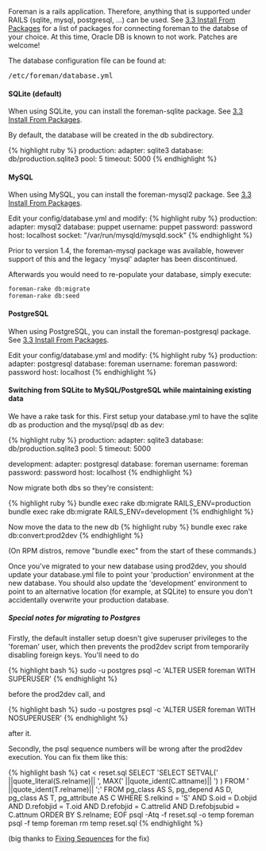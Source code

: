 
Foreman is a rails application. Therefore, anything that is supported under RAILS (sqlite, mysql, postgresql, ...) can be used. See <a href="manuals/{{page.version}}/index.html#3.3InstallFromPackages">3.3 Install From Packages</a> for a list of packages for connecting foreman to the databse of your choice. At this time, Oracle DB is known to not work. Patches are welcome!

The database configuration file can be found at:

<pre>/etc/foreman/database.yml</pre>

#### SQLite (default)

<div class="alert alert-info">When using SQLite, you can install the
foreman-sqlite package. See <a href="manuals/{{page.version}}/index.html#3.3InstallFromPackages">3.3 Install From Packages</a>.</div>

By default, the database will be created in the db subdirectory.

{% highlight ruby %}
production:
  adapter: sqlite3
  database: db/production.sqlite3
  pool: 5
  timeout: 5000
{% endhighlight %}

#### MySQL

<div class="alert alert-info">When using MySQL, you can install the
foreman-mysql2 package. See <a href="manuals/{{page.version}}/index.html#3.3InstallFromPackages">3.3 Install From Packages</a>.</div>

Edit your config/database.yml and modify:
{% highlight ruby %}
production:
  adapter: mysql2
  database: puppet
  username: puppet
  password: password
  host: localhost
  socket: "/var/run/mysqld/mysqld.sock"
{% endhighlight %}

Prior to version 1.4, the foreman-mysql package was available, however support
of this and the legacy 'mysql' adapter has been discontinued.

Afterwards you would need to re-populate your database, simply execute:

    foreman-rake db:migrate
    foreman-rake db:seed

#### PostgreSQL

<div class="alert alert-info">When using PostgreSQL, you can install the
foreman-postgresql package. See <a href="manuals/{{page.version}}/index.html#3.3InstallFromPackages">3.3 Install From Packages</a>.</div>

Edit your config/database.yml and modify:
{% highlight ruby %}
production:
  adapter: postgresql
  database: foreman
  username: foreman
  password: password
  host: localhost
{% endhighlight %}

#### Switching from SQLite to MySQL/PostgreSQL while maintaining existing data

We have a rake task for this. First setup your database.yml to have the sqlite db as production and the mysql/psql db as dev:

{% highlight ruby %}
production:
  adapter: sqlite3
  database: db/production.sqlite3
  pool: 5
  timeout: 5000

development:
  adapter: postgresql
  database: foreman
  username: foreman
  password: password
  host: localhost
{% endhighlight %}

Now migrate both dbs so they're consistent:

{% highlight ruby %}
bundle exec rake db:migrate RAILS_ENV=production
bundle exec rake db:migrate RAILS_ENV=development
{% endhighlight %}

Now move the data to the new db
{% highlight ruby %}
bundle exec rake db:convert:prod2dev
{% endhighlight %}

(On RPM distros, remove "bundle exec" from the start of these commands.)

Once you've migrated to your new database using prod2dev, you should update your database.yml file to point your 'production' environment at the new database.
You should also update the 'development' environment to point to an alternative location (for example, at SQLite) to ensure you don't accidentally overwrite your production database.

##### Special notes for migrating to Postgres

Firstly, the default installer setup doesn't give superuser privileges to the 'foreman' user, which then prevents the prod2dev script from temporarily disabling foreign keys. You'll need to do

{% highlight bash %}
sudo -u postgres psql -c 'ALTER USER foreman WITH SUPERUSER'
{% endhighlight %}

before the prod2dev call, and

{% highlight bash %}
sudo -u postgres psql -c 'ALTER USER foreman WITH NOSUPERUSER'
{% endhighlight %}

after it.

Secondly, the psql sequence numbers will be wrong after the prod2dev execution. You can fix them like this:

{% highlight bash %}
cat <<EOF > reset.sql
SELECT  'SELECT SETVAL(' ||quote_literal(S.relname)|| ', MAX(' ||quote_ident(C.attname)|| ') ) FROM ' ||quote_ident(T.relname)|| ';'
FROM pg_class AS S, pg_depend AS D, pg_class AS T, pg_attribute AS C
WHERE S.relkind = 'S'
    AND S.oid = D.objid
    AND D.refobjid = T.oid
    AND D.refobjid = C.attrelid
    AND D.refobjsubid = C.attnum
ORDER BY S.relname;
EOF
psql -Atq -f reset.sql -o temp foreman
psql -f temp foreman
rm temp reset.sql
{% endhighlight %}

(big thanks to [Fixing Sequences](http://wiki.postgresql.org/wiki/Fixing_Sequences) for the fix)
